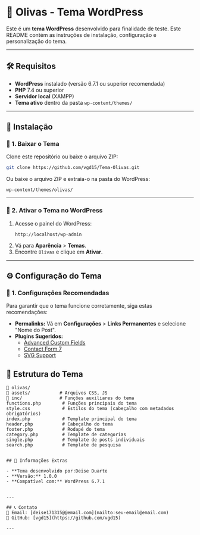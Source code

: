 # 🌟 Olivas - Tema WordPress

Este é um **tema WordPress** desenvolvido para finalidade de teste. Este README contém as instruções de instalação, configuração e personalização do tema.

---

## 🛠️ Requisitos

- **WordPress** instalado (versão 6.7.1 ou superior recomendada)
- **PHP** 7.4 ou superior
- **Servidor local** (XAMPP)
- **Tema ativo** dentro da pasta `wp-content/themes/`

---

## 👅 Instalação

### 🔹 1. Baixar o Tema
Clone este repositório ou baixe o arquivo ZIP:

```sh
git clone https://github.com/vgd15/Tema-Olivas.git
```

Ou baixe o arquivo ZIP e extraia-o na pasta do WordPress:

```
wp-content/themes/olivas/
```

---

### 🔹 2. Ativar o Tema no WordPress
1. Acesse o painel do WordPress:  
   ```
   http://localhost/wp-admin
   ```
2. Vá para **Aparência** > **Temas**.
3. Encontre `Olivas` e clique em **Ativar**.

---

## ⚙️ Configuração do Tema

### 🔹 **1. Configurações Recomendadas**
Para garantir que o tema funcione corretamente, siga estas recomendações:

- **Permalinks:** Vá em **Configurações** > **Links Permanentes** e selecione "Nome do Post".
- **Plugins Sugeridos:**
  - [Advanced Custom Fields](https://wordpress.org/plugins/advanced-custom-fields/)
  - [Contact Form 7](https://wordpress.org/plugins/contact-form-7/)
  - [SVG Support](https://wordpress.org/plugins/svg-support/)


## 📂 Estrutura do Tema

```
📝 olivas/
📂 assets/           # Arquivos CSS, JS
📂 inc/              # Funções auxiliares do tema
functions.php        # Funções principais do tema
style.css            # Estilos do tema (cabeçalho com metadados obrigatórios)
index.php            # Template principal do tema
header.php           # Cabeçalho do tema
footer.php           # Rodapé do tema
category.php         # Template de categorias
single.php           # Template de posts individuais
search.php           # Template de pesquisa


## 👐 Informações Extras

- **Tema desenvolvido por:Deise Duarte
- **Versão:** 1.0.0
- **Compatível com:** WordPress 6.7.1


---

## 📞 Contato
📧 Email: [deise171315@@email.com](mailto:seu-email@email.com)  
🐙 GitHub: [vgd15](https://github.com/vgd15)  

---

